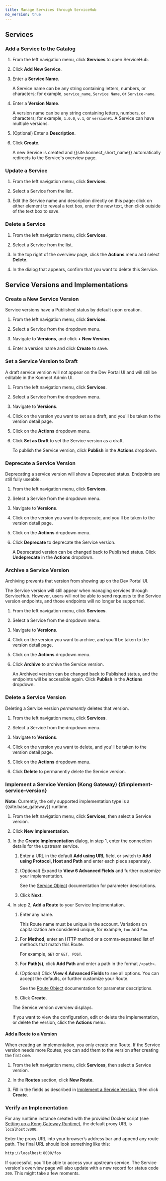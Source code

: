 ```yaml
---
title: Manage Services through ServiceHub
no_version: true
---
```


## Services

### Add a Service to the Catalog

1. From the left navigation menu, click **Services** to open ServiceHub.

1. Click **Add New Service**.

1. Enter a **Service Name**.

    A Service name can be any string containing letters, numbers, or characters;
    for example, `service_name`, `Service Name`, or `Service-name`.

1. Enter a **Version Name**.

    A version name can be any string containing letters, numbers, or characters;
    for example, `1.0.0`, `v.1`, or `version#1`. A Service can have multiple
    versions.

1. (Optional) Enter a **Description**.

1. Click **Create**.

    A new Service is created and {{site.konnect_short_name}} automatically
    redirects to the Service's overview page.

### Update a Service

1. From the left navigation menu, click **Services**.

1. Select a Service from the list.

1. Edit the Service name and description directly on this page: click on either
element to reveal a text box, enter the new text, then click outside of the text
box to save.

### Delete a Service

1. From the left navigation menu, click **Services**.

1. Select a Service from the list.

1. In the top right of the overview page, click the **Actions** menu and select
**Delete**.

1. In the dialog that appears, confirm that you want to delete this Service.

## Service Versions and Implementations

### Create a New Service Version

Service versions have a Published status by default upon creation.

1. From the left navigation menu, click **Services**.

1. Select a Service from the dropdown menu.

1. Navigate to **Versions**, and click **+ New Version**.

1. Enter a version name and click **Create** to save.

### Set a Service Version to Draft

A draft service version will not appear on the Dev Portal UI and will still be editable in the Konnect Admin UI.

1. From the left navigation menu, click **Services**.

1. Select a Service from the dropdown menu.

1. Navigate to **Versions**.

1. Click on the version you want to set as a draft, and you'll be taken to the version detail page.

1. Click on the **Actions** dropdown menu.

1. Click **Set as Draft** to set the Service version as a draft.

    To publish the Service version, click **Publish** in the **Actions** dropdown.

### Deprecate a Service Version

Deprecating a service version will show a Deprecated status. Endpoints are still fully useable.

1. From the left navigation menu, click **Services**.

1. Select a Service from the dropdown menu.

1. Navigate to **Versions**.

1. Click on the version you want to deprecate, and you'll be taken to the version detail page.

1. Click on the **Actions** dropdown menu.

1. Click **Deprecate** to deprecate the Service version.

   A Deprecated version can be changed back to Published status. Click **Undeprecate** in the **Actions** dropdown.

### Archive a Service Version

Archiving prevents that version from showing up on the Dev Portal UI.

The Service version will still appear when managing services through ServiceHub. However, users will not be able to send requests to the Service version endpoints, and those endpoints will no longer be supported.

1. From the left navigation menu, click **Services**.

1. Select a Service from the dropdown menu.

1. Navigate to **Versions**.

1. Click on the version you want to archive, and you'll be taken to the version detail page.

1. Click on the **Actions** dropdown menu.

1. Click **Archive** to archive the Service version.

    An Archived version can be changed back to Published status, and the endpoints will be accessible again. Click **Publish** in the **Actions** dropdown.

### Delete a Service Version

Deleting a Service version _permanently_ deletes that version.

1. From the left navigation menu, click **Services**.

1. Select a Service from the dropdown menu.

1. Navigate to **Versions**.

1. Click on the version you want to delete, and you'll be taken to the version detail page.

1. Click on the **Actions** dropdown menu.

1. Click **Delete** to permanently delete the Service version.

### Implement a Service Version (Kong Gateway) {#implement-service-version}

<div class="alert alert-ee blue">
<b>Note:</b> Currently, the only supported implementation type is a
{{site.base_gateway}} runtime.
</div>

1. From the left navigation menu, click **Services**, then select a Service
version.

1. Click **New Implementation**.

1. In the **Create Implementation** dialog, in step 1, enter the connection
details for the upstream service.

    1. Enter a URL in the default **Add using URL** field, or switch to
    **Add using Protocol, Host and Path** and enter each piece separately.

    2. (Optional) Expand to **View 6 Advanced Fields** and further customize your
    implementation.

        See the [Service Object](/gateway/latest/admin-api/#service-object)
        documentation for parameter descriptions.

    3. Click **Next**.

1. In step 2, **Add a Route** to your Service Implementation.

    1. Enter any name.

        This Route name must be unique in the account. Variations on
        capitalization are considered unique, for example, `foo` and `Foo`.

    2. For **Method**, enter an HTTP method or a comma-separated list of methods
    that match this Route.

        For example, `GET` or `GET, POST`.

    3. For **Path(s)**, click **Add Path** and enter a path in the format
    `/<path>`.

    4. (Optional) Click **View 4 Advanced Fields** to see all options.
    You can accept the defaults, or further customize your Route.

        See the [Route Object](/gateway/latest/admin-api/#route-object)
        documentation for parameter descriptions.

    5. Click **Create**.

    The Service version overview displays.

    If you want to view the configuration, edit or delete the implementation,
    or delete the version, click the **Actions** menu.

#### Add a Route to a Version

When creating an implementation, you only create one Route. If the Service version
needs more Routes, you can add them to the version after creating the
first one.

1. From the left navigation menu, click **Services**, then select a Service
version.

1. In the **Routes** section, click **New Route**.

1. Fill in the fields as described in [Implement a Service Version](#implement-service-version),
then click **Create**.

### Verify an Implementation

For any runtime instance created with the provided Docker script (see
[Setting up a Kong Gateway Runtime](/konnect/runtime-manager/)),
the default proxy URL is `localhost:8000`.

Enter the proxy URL into your browser’s address bar and append any route path.
The final URL should look something like this:

```bash
http://localhost:8000/foo
```

If successful, you’ll be able to access your upstream service. The Service
version's overview page will also update with a new record for status
code `200`. This might take a few moments.
